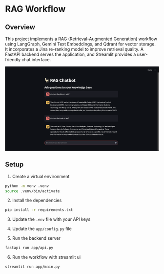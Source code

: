 # RAG Workflow

## Overview

This project implements a RAG (Retrieval-Augmented Generation) workflow using LangGraph, Gemini Text Embeddings, and Qdrant for vector storage. It incorporates a Jina re-ranking model to improve retrieval quality. A FastAPI backend serves the application, and Streamlit provides a user-friendly chat interface.

![](https://github.com/hamsar4j/rag-workflow/blob/main/assets/rag-workflow.png)

## Setup

1. Create a virtual environment

```bash
python -m venv .venv
source .venv/bin/activate
```

2. Install the dependencies

```bash
pip install -r requirements.txt
```

3. Update the `.env` file with your API keys

4. Update the `app/config.py` file

5. Run the backend server

```bash
fastapi run app/api.py
```

6. Run the workflow with streamlit ui

```bash
streamlit run app/main.py
```
